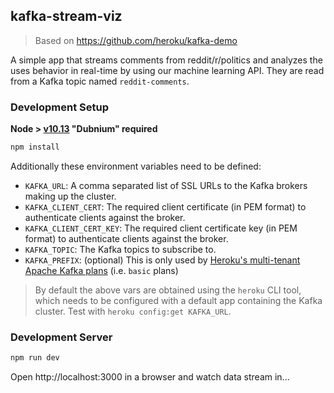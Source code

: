 ## kafka-stream-viz

> Based on https://github.com/heroku/kafka-demo

A simple app that streams comments from reddit/r/politics and analyzes the uses behavior in real-time by using our machine learning API. They are read from a Kafka topic named `reddit-comments`.

### Development Setup

**Node > [v10.13](https://nodejs.org/dist/v10.13.0/docs/api/) "Dubnium" required**

```sh
npm install
```

Additionally these environment variables need to be defined:

- `KAFKA_URL`: A comma separated list of SSL URLs to the Kafka brokers making up the cluster.
- `KAFKA_CLIENT_CERT`: The required client certificate (in PEM format) to authenticate clients against the broker.
- `KAFKA_CLIENT_CERT_KEY`: The required client certificate key (in PEM format) to authenticate clients against the broker.
- `KAFKA_TOPIC`: The Kafka topics to subscribe to.
- `KAFKA_PREFIX`: (optional) This is only used by [Heroku's multi-tenant Apache Kafka plans](https://devcenter.heroku.com/articles/multi-tenant-kafka-on-heroku) (i.e. `basic` plans)

> By default the above vars are obtained using the `heroku` CLI tool, which needs to be configured with a default app containing the Kafka cluster. Test with `heroku config:get KAFKA_URL`.

### Development Server

```sh
npm run dev
```

Open http://localhost:3000 in a browser and watch data stream in...
